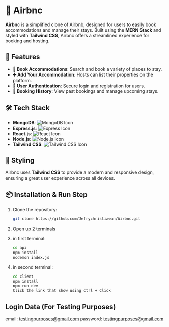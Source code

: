 # 🏡 Airbnc

**Airbnc** is a simplified clone of Airbnb, designed for users to easily book accommodations and manage their stays. Built using the **MERN Stack** and styled with **Tailwind CSS**, Airbnc offers a streamlined experience for booking and hosting.

## 🚀 Features

- **🏨 Book Accommodations**: Search and book a variety of places to stay.
- **➕ Add Your Accommodation**: Hosts can list their properties on the platform.
- **🔐 User Authentication**: Secure login and registration for users.
- **📜 Booking History**: View past bookings and manage upcoming stays.

## 🛠️ Tech Stack

- **MongoDB**: ![MongoDB Icon](https://img.icons8.com/color/48/000000/mongodb.png)
- **Express.js**: ![Express Icon](https://img.icons8.com/color/48/000000/express.png)
- **React.js**: ![React Icon](https://img.icons8.com/color/48/000000/react-native.png)
- **Node.js**: ![Node.js Icon](https://img.icons8.com/color/48/000000/nodejs.png)
- **Tailwind CSS**: ![Tailwind CSS Icon](https://img.icons8.com/color/48/000000/tailwindcss.png)

## 🎨 Styling

Airbnc uses **Tailwind CSS** to provide a modern and responsive design, ensuring a great user experience across all devices.

## 📦 Installation & Run Step

1. Clone the repository:

   ```bash
   git clone https://github.com/Jefrychristiawan/Airbnc.git
2. Open up 2 terminals
3. in first terminal:
   ```bash
   cd api
   npm install
   nodemon index.js
4. in second terminal:
   ```bash
   cd client
   npm install
   npm run dev
   Click the link that show using ctrl + Click

## Login Data (For Testing Purposes)
email: testingpurposes@gmail.com
password: testingpurposes@gmail.com